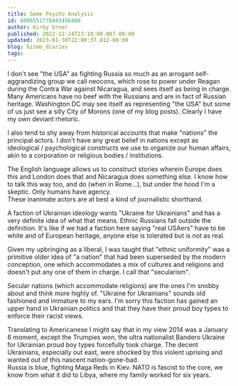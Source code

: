 ```yaml
---
title: Some Psycho Analysis
id: 6806551778443456460
author: Kirby Urner
published: 2022-12-24T23:10:00.007-08:00
updated: 2023-01-30T22:00:37.812-08:00
blog: bizmo_diaries
tags: 
---
```


[](https://blogger.googleusercontent.com/img/b/R29vZ2xl/AVvXsEh2oDODJm9xRthRrBeYzxf5kCarNPvf3zVY8v9DoQENpZMkmO4ODUNXVjCwXNfONuZcZix--RO-OYoQBiwKcIU6g3h7IOMmeng0KKr2omvZnNacI1t6kWZETPa7ttF7H3Ga2VSxDTXjoJup_zXNeVbNR9CYfrTvvwQahwZEpGGFoZk6rtEpOA/s584/dump_nato.jpg)

I
 don't see "the USA" as fighting Russia so much as an arrogant 
self-aggrandizing group we call neocons, which rose to power under 
Reagan during the Contra War against Nicaragua, and sees itself as being
 in charge.  Many Americans have no beef with the 
Russians and are in fact of Russian heritage.  Washington DC may see 
itself as representing "the USA" but some of us just see a silly City of Morons (one of my blog posts).  Clearly I have my own deviant rhetoric.

I
 also tend to shy away from historical accounts that make "nations" the 
principal actors.  I don't have any great belief in nations except as 
ideological / psychological constructs we use to organize our human 
affairs, akin to a corporation or religious bodies
 / institutions. 

The English language allows us to construct stories 
wherein Europe does this and London does that and Nicaragua does 
something else.  I know how to talk this way too, and do (when in 
Rome...), but under the hood I'm a skeptic.  Only humans have agency.  
These inanimate actors are at best a kind of journalistic shorthand.  

A
 faction of Ukrainian ideology wants "Ukraine for Ukrainians" and has a very definite idea of what that means.  Ethnic Russians fall 
outside the definition.  It's like if we had a faction here saying "real
 USAers" have to be white and of European heritage,
 anyone else is tolerated but is not as real. 

Given my upbringing as a 
liberal, I was taught that "ethnic uniformity" was a primitive older 
idea of "a nation" that had been superseded by the modern conception, 
one which accommodates a mix of cultures and religions and doesn't put 
any one of them in charge.  I call that "secularism". 

Secular nations 
(which accommodate religions) are the ones I'm snobby about and think 
more highly of.  "Ukraine for Ukrainians" sounds old fashioned and 
immature to my ears.  I'm sorry this faction has gained an upper hand in
 Ukrainian politics and that they have their proud boy types to enforce 
their racist views.

Translating
 to Americanese I might say that in my view 2014 was a January 6 moment, 
except the Trumpies won, the ultra nationalist Bandero Ukraine for 
Ukrainian proud boy types forcefully took charge.  The decent 
Ukrainians, especially out east, were shocked by 
this violent uprising and wanted out of this nascent nation-gone-bad.  
Russia is blue, fighting Maga Reds in Kiev.  NATO is fascist to the 
core, we know from what it did to Libya, where my family worked for six 
years.